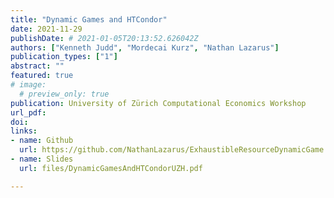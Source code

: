 ```yaml
---
title: "Dynamic Games and HTCondor"
date: 2021-11-29
publishDate: # 2021-01-05T20:13:52.626042Z
authors: ["Kenneth Judd", "Mordecai Kurz", "Nathan Lazarus"]
publication_types: ["1"]
abstract: ""
featured: true
# image:
  # preview_only: true
publication: University of Zürich Computational Economics Workshop
url_pdf: 
doi:
links: 
- name: Github
  url: https://github.com/NathanLazarus/ExhaustibleResourceDynamicGame
- name: Slides
  url: files/DynamicGamesAndHTCondorUZH.pdf

---
```


